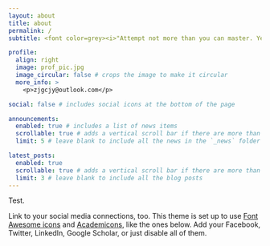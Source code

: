 ```yaml
---
layout: about
title: about
permalink: /
subtitle: <font color=grey><i>"Attempt not more than you can master. Yet let no skill be deemed a burden."</i></font>

profile:
  align: right
  image: prof_pic.jpg
  image_circular: false # crops the image to make it circular
  more_info: >
    <p>zjgcjy@outlook.com</p>

social: false # includes social icons at the bottom of the page

announcements:
  enabled: true # includes a list of news items
  scrollable: true # adds a vertical scroll bar if there are more than 3 news items
  limit: 5 # leave blank to include all the news in the `_news` folder

latest_posts:
  enabled: true
  scrollable: true # adds a vertical scroll bar if there are more than 3 new posts items
  limit: 3 # leave blank to include all the blog posts
---
```


Test.

Link to your social media connections, too. This theme is set up to use [Font Awesome icons](https://fontawesome.com/) and [Academicons](https://jpswalsh.github.io/academicons/), like the ones below. Add your Facebook, Twitter, LinkedIn, Google Scholar, or just disable all of them.

